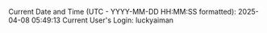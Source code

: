 Current Date and Time (UTC - YYYY-MM-DD HH:MM:SS formatted): 2025-04-08 05:49:13
Current User's Login: luckyaiman
